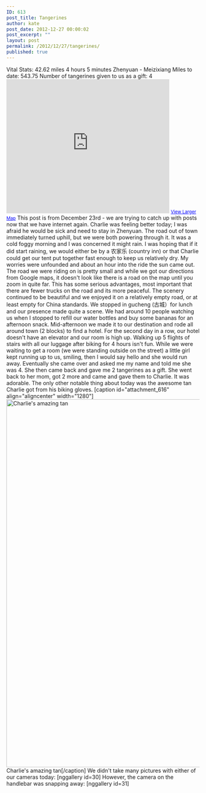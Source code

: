 ```yaml
---
ID: 613
post_title: Tangerines
author: kate
post_date: 2012-12-27 00:00:02
post_excerpt: ""
layout: post
permalink: /2012/12/27/tangerines/
published: true
---
```

Vital Stats: 42.62 miles 4 hours 5 minutes Zhenyuan - Meizixiang Miles to date: 543.75 Number of tangerines given to us as a gift: 4 <iframe src="https://maps.google.com/maps?source=embed&f=q&hl=en&q=http:%2F%2Fshare.abvio.com%2F3697%2Fd484%2F3017%2Ff541%2FCyclemeter-Cycle-20121223-0929.kml&ie=UTF8&t=v&ll=23.766248,101.144369&spn=0.754101,2.488403&output=embed" height="350" width="425" frameborder="0" marginwidth="0" marginheight="0" scrolling="no"></iframe> <small><a style="color: #0000ff; text-align: left;" href="https://maps.google.com/maps?source=embed&f=q&hl=en&q=http:%2F%2Fshare.abvio.com%2F3697%2Fd484%2F3017%2Ff541%2FCyclemeter-Cycle-20121223-0929.kml&ie=UTF8&t=v&ll=23.766248,101.144369&spn=0.754101,2.488403">View Larger Map</a></small> This post is from December 23rd - we are trying to catch up with posts now that we have internet again. Charlie was feeling better today; I was afraid he would be sick and need to stay in Zhenyuan. The road out of town immediately turned uphill, but we were both powering through it. It was a cold foggy morning and I was concerned it might rain. I was hoping that if it did start raining, we would either be by a 农家乐 (country inn) or that Charlie could get our tent put together fast enough to keep us relatively dry. My worries were unfounded and about an hour into the ride the sun came out. The road we were riding on is pretty small and while we got our directions from Google maps, it doesn't look like there is a road on the map until you zoom in quite far. This has some serious advantages, most important that there are fewer trucks on the road and its more peaceful. The scenery continued to be beautiful and we enjoyed it on a relatively empty road, or at least empty for China standards. We stopped in gucheng (古城）for lunch and our presence made quite a scene. We had around 10 people watching us when I stopped to refill our water bottles and buy some bananas for an afternoon snack. Mid-afternoon we made it to our destination and rode all around town (2 blocks) to find a hotel. For the second day in a row, our hotel doesn't have an elevator and our room is high up. Walking up 5 flights of stairs with all our luggage after biking for 4 hours isn't fun. While we were waiting to get a room (we were standing outside on the street) a little girl kept running up to us, smiling, then I would say hello and she would run away. Eventually she came over and asked me my name and told me she was 4. She then came back and gave me 2 tangerines as a gift. She went back to her mom, got 2 more and came and gave them to Charlie. It was adorable. The only other notable thing about today was the awesome tan Charlie got from his biking gloves. [caption id="attachment_616" align="aligncenter" width="1280"]<a href="http://biking2paradise.com/2012/12/27/tangerines/img_2804/" rel="attachment wp-att-616"><img class="size-full wp-image-616" alt="Charlie's amazing tan" src="http://biking2paradise.com/wp-content/uploads/2012/12/IMG_2804.jpg" width="1280" height="960" /></a> Charlie's amazing tan[/caption] We didn't take many pictures with either of our cameras today: [nggallery id=30] However, the camera on the handlebar was snapping away: [nggallery id=31]  